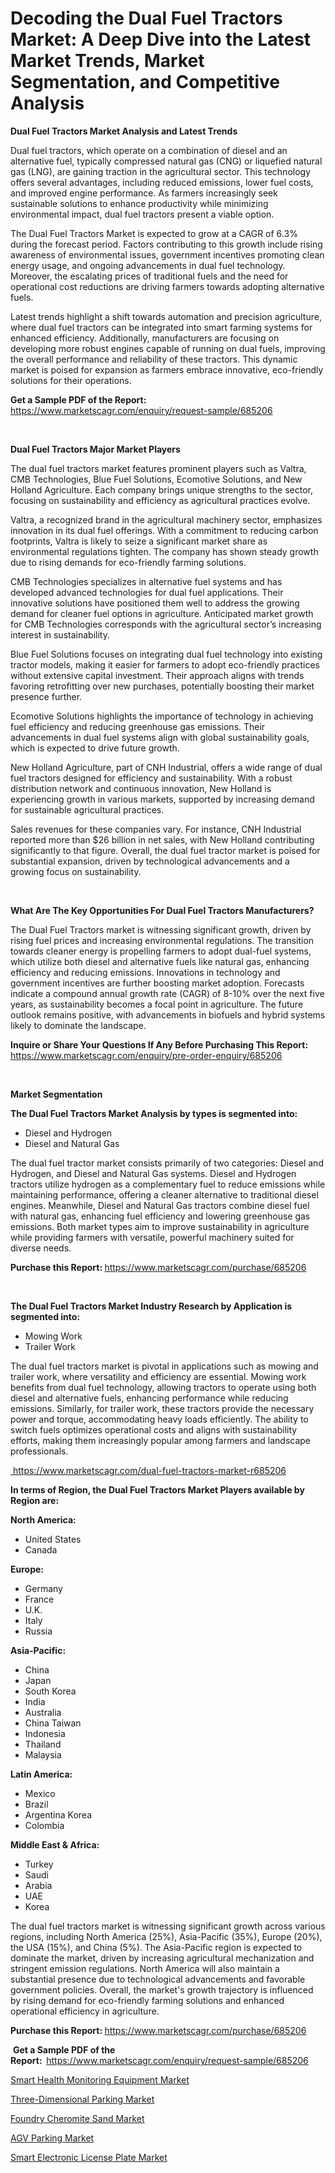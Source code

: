 <p><h1>Decoding the Dual Fuel Tractors Market: A Deep Dive into the Latest Market Trends, Market Segmentation, and Competitive Analysis</h1></p><p><strong>Dual Fuel Tractors Market Analysis and Latest Trends</strong></p>
<p><p>Dual fuel tractors, which operate on a combination of diesel and an alternative fuel, typically compressed natural gas (CNG) or liquefied natural gas (LNG), are gaining traction in the agricultural sector. This technology offers several advantages, including reduced emissions, lower fuel costs, and improved engine performance. As farmers increasingly seek sustainable solutions to enhance productivity while minimizing environmental impact, dual fuel tractors present a viable option.</p><p>The Dual Fuel Tractors Market is expected to grow at a CAGR of 6.3% during the forecast period. Factors contributing to this growth include rising awareness of environmental issues, government incentives promoting clean energy usage, and ongoing advancements in dual fuel technology. Moreover, the escalating prices of traditional fuels and the need for operational cost reductions are driving farmers towards adopting alternative fuels.</p><p>Latest trends highlight a shift towards automation and precision agriculture, where dual fuel tractors can be integrated into smart farming systems for enhanced efficiency. Additionally, manufacturers are focusing on developing more robust engines capable of running on dual fuels, improving the overall performance and reliability of these tractors. This dynamic market is poised for expansion as farmers embrace innovative, eco-friendly solutions for their operations.</p></p>
<p><strong>Get a Sample PDF of the Report:&nbsp;</strong> <a href="https://www.marketscagr.com/enquiry/request-sample/685206?utm_campaign=1944&utm_medium=2&utm_source=Github&utm_content=ia&utm_term=08012025&utm_id=dual-fuel-tractors">https://www.marketscagr.com/enquiry/request-sample/685206</a></p>
<p>&nbsp;</p>
<p><strong>Dual Fuel Tractors Major Market Players</strong></p>
<p><p>The dual fuel tractors market features prominent players such as Valtra, CMB Technologies, Blue Fuel Solutions, Ecomotive Solutions, and New Holland Agriculture. Each company brings unique strengths to the sector, focusing on sustainability and efficiency as agricultural practices evolve.</p><p>Valtra, a recognized brand in the agricultural machinery sector, emphasizes innovation in its dual fuel offerings. With a commitment to reducing carbon footprints, Valtra is likely to seize a significant market share as environmental regulations tighten. The company has shown steady growth due to rising demands for eco-friendly farming solutions.</p><p>CMB Technologies specializes in alternative fuel systems and has developed advanced technologies for dual fuel applications. Their innovative solutions have positioned them well to address the growing demand for cleaner fuel options in agriculture. Anticipated market growth for CMB Technologies corresponds with the agricultural sector’s increasing interest in sustainability.</p><p>Blue Fuel Solutions focuses on integrating dual fuel technology into existing tractor models, making it easier for farmers to adopt eco-friendly practices without extensive capital investment. Their approach aligns with trends favoring retrofitting over new purchases, potentially boosting their market presence further.</p><p>Ecomotive Solutions highlights the importance of technology in achieving fuel efficiency and reducing greenhouse gas emissions. Their advancements in dual fuel systems align with global sustainability goals, which is expected to drive future growth.</p><p>New Holland Agriculture, part of CNH Industrial, offers a wide range of dual fuel tractors designed for efficiency and sustainability. With a robust distribution network and continuous innovation, New Holland is experiencing growth in various markets, supported by increasing demand for sustainable agricultural practices.</p><p>Sales revenues for these companies vary. For instance, CNH Industrial reported more than $26 billion in net sales, with New Holland contributing significantly to that figure. Overall, the dual fuel tractor market is poised for substantial expansion, driven by technological advancements and a growing focus on sustainability.</p></p>
<p>&nbsp;</p>
<p><strong>What Are The Key Opportunities For Dual Fuel Tractors Manufacturers?</strong></p>
<p><p>The Dual Fuel Tractors market is witnessing significant growth, driven by rising fuel prices and increasing environmental regulations. The transition towards cleaner energy is propelling farmers to adopt dual-fuel systems, which utilize both diesel and alternative fuels like natural gas, enhancing efficiency and reducing emissions. Innovations in technology and government incentives are further boosting market adoption. Forecasts indicate a compound annual growth rate (CAGR) of 8-10% over the next five years, as sustainability becomes a focal point in agriculture. The future outlook remains positive, with advancements in biofuels and hybrid systems likely to dominate the landscape.</p></p>
<p><strong>Inquire or Share Your Questions If Any Before Purchasing This Report:</strong> <a href="https://www.marketscagr.com/enquiry/pre-order-enquiry/685206?utm_campaign=1944&utm_medium=2&utm_source=Github&utm_content=ia&utm_term=08012025&utm_id=dual-fuel-tractors">https://www.marketscagr.com/enquiry/pre-order-enquiry/685206</a></p>
<p>&nbsp;</p>
<p><strong>Market Segmentation</strong></p>
<p><strong>The Dual Fuel Tractors Market Analysis by types is segmented into:</strong></p>
<p><ul><li>Diesel and Hydrogen</li><li>Diesel and Natural Gas</li></ul></p>
<p><p>The dual fuel tractor market consists primarily of two categories: Diesel and Hydrogen, and Diesel and Natural Gas systems. Diesel and Hydrogen tractors utilize hydrogen as a complementary fuel to reduce emissions while maintaining performance, offering a cleaner alternative to traditional diesel engines. Meanwhile, Diesel and Natural Gas tractors combine diesel fuel with natural gas, enhancing fuel efficiency and lowering greenhouse gas emissions. Both market types aim to improve sustainability in agriculture while providing farmers with versatile, powerful machinery suited for diverse needs.</p></p>
<p><strong>Purchase this Report:&nbsp;</strong><a href="https://www.marketscagr.com/purchase/685206?utm_campaign=1944&utm_medium=2&utm_source=Github&utm_content=ia&utm_term=08012025&utm_id=dual-fuel-tractors">https://www.marketscagr.com/purchase/685206</a></p>
<p>&nbsp;</p>
<p><strong>The Dual Fuel Tractors Market Industry Research by Application is segmented into:</strong></p>
<p><ul><li>Mowing Work</li><li>Trailer Work</li></ul></p>
<p><p>The dual fuel tractors market is pivotal in applications such as mowing and trailer work, where versatility and efficiency are essential. Mowing work benefits from dual fuel technology, allowing tractors to operate using both diesel and alternative fuels, enhancing performance while reducing emissions. Similarly, for trailer work, these tractors provide the necessary power and torque, accommodating heavy loads efficiently. The ability to switch fuels optimizes operational costs and aligns with sustainability efforts, making them increasingly popular among farmers and landscape professionals.</p></p>
<p><a href="https://www.marketscagr.com/dual-fuel-tractors-market-r685206?utm_campaign=1944&utm_medium=2&utm_source=Github&utm_content=ia&utm_term=08012025&utm_id=dual-fuel-tractors">&nbsp;https://www.marketscagr.com/dual-fuel-tractors-market-r685206</a></p>
<p><strong>In terms of Region, the Dual Fuel Tractors Market Players available by Region are:</strong></p>
<p>
    <p> <strong> North America: </strong>
        <ul>
            <li>United States</li>
            <li>Canada</li>
        </ul>
        </p> 
    <p> <strong> Europe: </strong>
        <ul>
            <li>Germany</li>
            <li>France</li>
            <li>U.K.</li>
            <li>Italy</li>
            <li>Russia</li>
        </ul>
        </p> 
    <p> <strong> Asia-Pacific: </strong>
        <ul>
            <li>China</li>
            <li>Japan</li>
            <li>South Korea</li>
            <li>India</li>
            <li>Australia</li>
            <li>China Taiwan</li>
            <li>Indonesia</li>
            <li>Thailand</li>
            <li>Malaysia</li>
        </ul>
        </p> 
    <p> <strong> Latin America: </strong>
        <ul>
            <li>Mexico</li>
            <li>Brazil</li>
            <li>Argentina Korea</li>
            <li>Colombia</li>
        </ul>
        </p> 
    <p> <strong> Middle East & Africa: </strong>
        <ul>
            <li>Turkey</li>
            <li>Saudi</li>
            <li>Arabia</li>
            <li>UAE</li>
            <li>Korea</li>
        </ul>
    </p>
    </p>
<p><p>The dual fuel tractors market is witnessing significant growth across various regions, including North America (25%), Asia-Pacific (35%), Europe (20%), the USA (15%), and China (5%). The Asia-Pacific region is expected to dominate the market, driven by increasing agricultural mechanization and stringent emission regulations. North America will also maintain a substantial presence due to technological advancements and favorable government policies. Overall, the market's growth trajectory is influenced by rising demand for eco-friendly farming solutions and enhanced operational efficiency in agriculture.</p></p>
<p><strong>Purchase this Report: </strong><a href="https://www.marketscagr.com/purchase/685206?utm_campaign=1944&utm_medium=2&utm_source=Github&utm_content=ia&utm_term=08012025&utm_id=dual-fuel-tractors">https://www.marketscagr.com/purchase/685206</a></p>
<p>&nbsp;<strong>Get a Sample PDF of the Report:&nbsp;&nbsp;</strong><a href="https://www.marketscagr.com/enquiry/request-sample/685206?utm_campaign=1944&utm_medium=2&utm_source=Github&utm_content=ia&utm_term=08012025&utm_id=dual-fuel-tractors">https://www.marketscagr.com/enquiry/request-sample/685206</a></p>
<p><strong></strong></p>
<p><p><a href="https://www.linkedin.com/pulse/smart-health-monitoring-equipment-market-report-creating-business-oa6xf?utm_campaign=1944&utm_medium=2&utm_source=Github&utm_content=ia&utm_term=08012025&utm_id=dual-fuel-tractors">Smart Health Monitoring Equipment Market</a></p><p><a href="https://www.linkedin.com/pulse/three-dimensional-parking-market-soar-75-cagr-from-2025-2032-7ikqf?utm_campaign=1944&utm_medium=2&utm_source=Github&utm_content=ia&utm_term=08012025&utm_id=dual-fuel-tractors">Three-Dimensional Parking Market</a></p><p><a href="https://www.linkedin.com/pulse/analyzing-foundry-cheromite-sand-market-expected-cagr-58-key-s6g9f?utm_campaign=1944&utm_medium=2&utm_source=Github&utm_content=ia&utm_term=08012025&utm_id=dual-fuel-tractors">Foundry Cheromite Sand Market</a></p><p><a href="https://www.linkedin.com/pulse/agv-parking-market-size-average-cagr-79-revenue-generationkey-otlkf?utm_campaign=1944&utm_medium=2&utm_source=Github&utm_content=ia&utm_term=08012025&utm_id=dual-fuel-tractors">AGV Parking Market</a></p><p><a href="https://www.linkedin.com/pulse/industry-insights-global-smart-electronic-license-plate-markets-zx3if?utm_campaign=1944&utm_medium=2&utm_source=Github&utm_content=ia&utm_term=08012025&utm_id=dual-fuel-tractors">Smart Electronic License Plate Market</a></p></p>